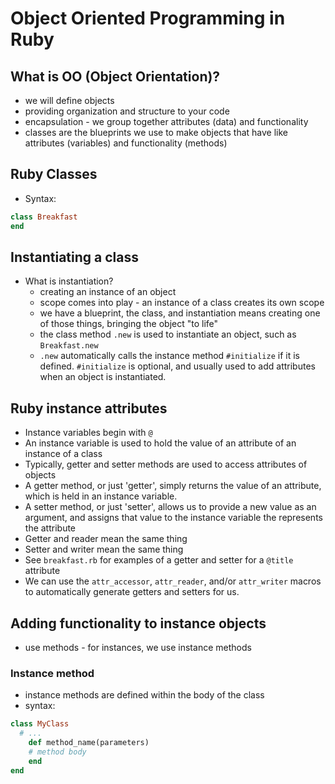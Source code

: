 # Object Oriented Programming in Ruby

## What is OO (Object Orientation)?
- we will define objects
- providing organization and structure to your code
- encapsulation - we group together attributes (data) and functionality
- classes are the blueprints we use to make objects that have like attributes (variables) and functionality (methods)

## Ruby Classes
- Syntax:
```ruby
class Breakfast
end
```

## Instantiating a class
- What is instantiation?
  - creating an instance of an object
  - scope comes into play - an instance of a class creates its own scope
  - we have a blueprint, the class, and instantiation means creating one of those things, bringing the object "to life"
  - the class method `.new` is used to instantiate an object, such as `Breakfast.new`
  - `.new` automatically calls the instance method `#initialize` if it is defined.  `#initialize` is optional, and usually used to add attributes when an object is instantiated.

## Ruby instance attributes
- Instance variables begin with `@`
- An instance variable is used to hold the value of an attribute of an instance of a class
- Typically, getter and setter methods are used to access attributes of objects
- A getter method, or just 'getter', simply returns the value of an attribute, which is held in an instance variable.
- A setter method, or just 'setter', allows us to provide a new value as an argument, and assigns that value to the instance variable the represents the attribute
- Getter and reader mean the same thing
- Setter and writer mean the same thing
- See `breakfast.rb` for examples of a getter and setter for a `@title` attribute
- We can use the `attr_accessor`, `attr_reader`, and/or `attr_writer` macros to automatically generate getters and setters for us.


## Adding functionality to instance objects
- use methods - for instances, we use instance methods

### Instance method
- instance methods are defined within the body of the class
- syntax:
```ruby
class MyClass
  # ...
    def method_name(parameters)
    # method body
    end 
end
```
